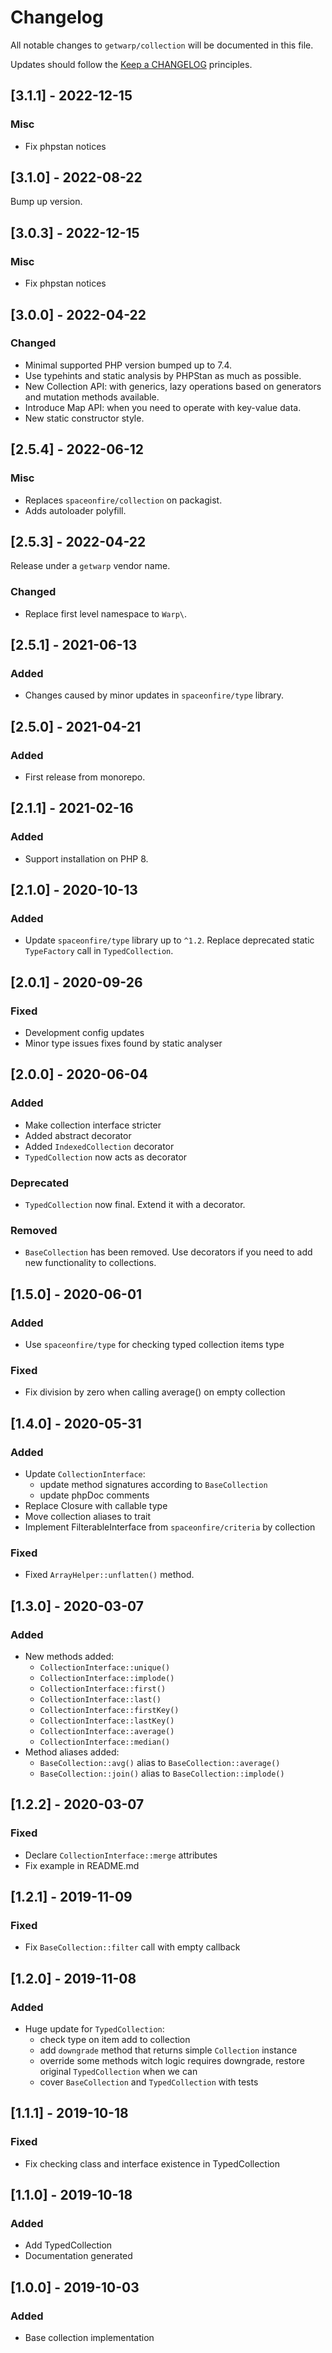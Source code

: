 # Changelog

All notable changes to `getwarp/collection` will be documented in this file.

Updates should follow the [Keep a CHANGELOG](http://keepachangelog.com/) principles.

## [3.1.1] - 2022-12-15

### Misc

- Fix phpstan notices

## [3.1.0] - 2022-08-22

Bump up version.

## [3.0.3] - 2022-12-15

### Misc

- Fix phpstan notices

## [3.0.0] - 2022-04-22

### Changed

- Minimal supported PHP version bumped up to 7.4.
- Use typehints and static analysis by PHPStan as much as possible.
- New Collection API: with generics, lazy operations based on generators and mutation methods available.
- Introduce Map API: when you need to operate with key-value data.
- New static constructor style.

## [2.5.4] - 2022-06-12

### Misc

- Replaces `spaceonfire/collection` on packagist.
- Adds autoloader polyfill.

## [2.5.3] - 2022-04-22

Release under a `getwarp` vendor name.

### Changed

- Replace first level namespace to `Warp\`.

## [2.5.1] - 2021-06-13

### Added

- Changes caused by minor updates in `spaceonfire/type` library.

## [2.5.0] - 2021-04-21

### Added

-   First release from monorepo.

## [2.1.1] - 2021-02-16

### Added

-   Support installation on PHP 8.

## [2.1.0] - 2020-10-13

### Added

-   Update `spaceonfire/type` library up to `^1.2`. Replace deprecated static `TypeFactory` call in `TypedCollection`.

## [2.0.1] - 2020-09-26

### Fixed

-   Development config updates
-   Minor type issues fixes found by static analyser

## [2.0.0] - 2020-06-04

### Added

-   Make collection interface stricter
-   Added abstract decorator
-   Added `IndexedCollection` decorator
-   `TypedCollection` now acts as decorator

### Deprecated

-   `TypedCollection` now final. Extend it with a decorator.

### Removed

-   `BaseCollection` has been removed. Use decorators if you need to add new functionality to collections.

## [1.5.0] - 2020-06-01

### Added

-   Use `spaceonfire/type` for checking typed collection items type

### Fixed

-   Fix division by zero when calling average() on empty collection

## [1.4.0] - 2020-05-31

### Added

-   Update `CollectionInterface`:
    -   update method signatures according to `BaseCollection`
    -   update phpDoc comments
-   Replace Closure with callable type
-   Move collection aliases to trait
-   Implement FilterableInterface from `spaceonfire/criteria` by collection

### Fixed

-   Fixed `ArrayHelper::unflatten()` method.

## [1.3.0] - 2020-03-07

### Added

-   New methods added:
    -   `CollectionInterface::unique()`
    -   `CollectionInterface::implode()`
    -   `CollectionInterface::first()`
    -   `CollectionInterface::last()`
    -   `CollectionInterface::firstKey()`
    -   `CollectionInterface::lastKey()`
    -   `CollectionInterface::average()`
    -   `CollectionInterface::median()`
-   Method aliases added:
    -   `BaseCollection::avg()` alias to `BaseCollection::average()`
    -   `BaseCollection::join()` alias to `BaseCollection::implode()`

## [1.2.2] - 2020-03-07

### Fixed

-   Declare `CollectionInterface::merge` attributes
-   Fix example in README.md

## [1.2.1] - 2019-11-09

### Fixed

-   Fix `BaseCollection::filter` call with empty callback

## [1.2.0] - 2019-11-08

### Added

-   Huge update for `TypedCollection`:
    -   check type on item add to collection
    -   add `downgrade` method that returns simple `Collection` instance
    -   override some methods witch logic requires downgrade, restore original `TypedCollection` when we can
    -   cover `BaseCollection` and `TypedCollection` with tests

## [1.1.1] - 2019-10-18

### Fixed

-   Fix checking class and interface existence in TypedCollection

## [1.1.0] - 2019-10-18

### Added

-   Add TypedCollection
-   Documentation generated

## [1.0.0] - 2019-10-03

### Added

-   Base collection implementation
